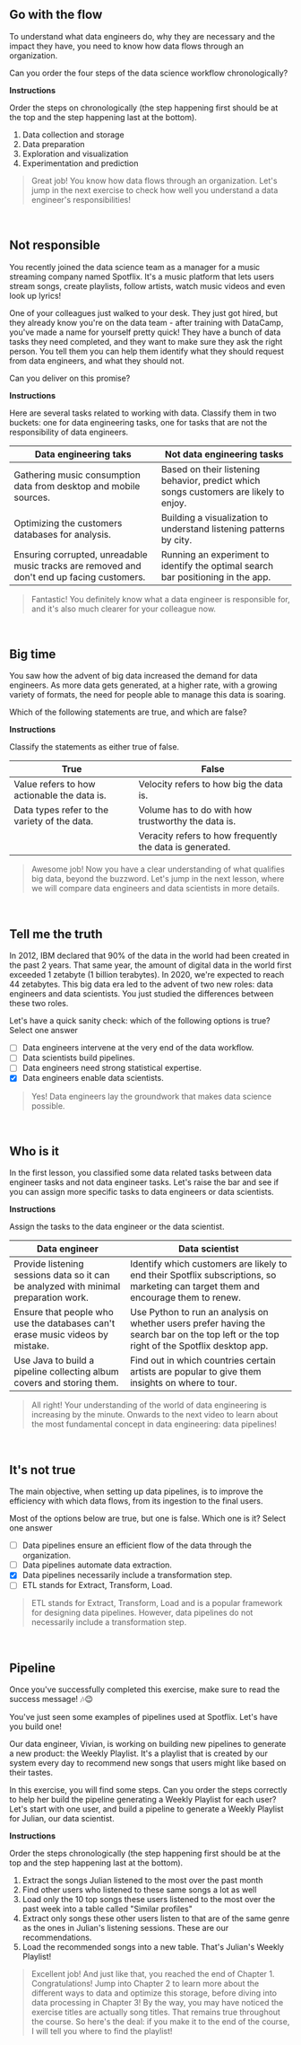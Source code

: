 ## Go with the flow
To understand what data engineers do, why they are necessary and the impact they have, you need to know how data flows through an organization.

Can you order the four steps of the data science workflow chronologically?

**Instructions**

Order the steps on chronologically (the step happening first should be at the top and the step happening last at the bottom).

1. Data collection and storage
2. Data preparation
3. Exploration and visualization
4. Experimentation and prediction

> Great job! You know how data flows through an organization. Let's jump in the next exercise to check how well you understand a data engineer's responsibilities!

<br>

## Not responsible
You recently joined the data science team as a manager for a music streaming company named Spotflix. It's a music platform that lets users stream songs, create playlists, follow artists, watch music videos and even look up lyrics!

One of your colleagues just walked to your desk. They just got hired, but they already know you're on the data team - after training with DataCamp, you've made a name for yourself pretty quick! They have a bunch of data tasks they need completed, and they want to make sure they ask the right person. You tell them you can help them identify what they should request from data engineers, and what they should not.

Can you deliver on this promise?

**Instructions**

Here are several tasks related to working with data. Classify them in two buckets: one for data engineering tasks, one for tasks that are not the responsibility of data engineers.

| Data engineering taks | Not data engineering tasks |
| --------------------- | -------------------------- |
| Gathering music consumption data from desktop and mobile sources. | Based on their listening behavior, predict which songs customers are likely to enjoy.|
| Optimizing the customers databases for analysis. | Building a visualization to understand listening patterns by city. |
| Ensuring corrupted, unreadable music tracks are removed and don't end up facing customers. | Running an experiment to identify the optimal search bar positioning in the app. |

> Fantastic! You definitely know what a data engineer is responsible for, and it's also much clearer for your colleague now.

<br>

## Big time
You saw how the advent of big data increased the demand for data engineers. As more data gets generated, at a higher rate, with a growing variety of formats, the need for people able to manage this data is soaring.

Which of the following statements are true, and which are false?

**Instructions**

Classify the statements as either true of false.

| True | False |
| ---- | ----- |
| Value refers to how actionable the data is. | Velocity refers to how big the data is. |
| Data types refer to the variety of the data. | Volume has to do with how trustworthy the data is. |
|  | Veracity refers to how frequently the data is generated. |

> Awesome job! Now you have a clear understanding of what qualifies big data, beyond the buzzword. Let's jump in the next lesson, where we will compare data engineers and data scientists in more details.

<br>

## Tell me the truth
In 2012, IBM declared that 90% of the data in the world had been created in the past 2 years. That same year, the amount of digital data in the world first exceeded 1 zetabyte (1 billion terabytes). In 2020, we're expected to reach 44 zetabytes. This big data era led to the advent of two new roles: data engineers and data scientists. You just studied the differences between these two roles.

Let's have a quick sanity check: which of the following options is true? Select one answer

- [ ] Data engineers intervene at the very end of the data workflow.
- [ ] Data scientists build pipelines.
- [ ] Data engineers need strong statistical expertise.
- [x] Data engineers enable data scientists.

> Yes! Data engineers lay the groundwork that makes data science possible.

<br>

## Who is it
In the first lesson, you classified some data related tasks between data engineer tasks and not data engineer tasks. Let's raise the bar and see if you can assign more specific tasks to data engineers or data scientists.

**Instructions**

Assign the tasks to the data engineer or the data scientist.

| Data engineer | Data scientist |
| ------------- | -------------- |
| Provide listening sessions data so it can be analyzed with minimal preparation work. | Identify which customers are likely to end their Spotflix subscriptions, so marketing can target them and encourage them to renew. |
| Ensure that people who use the databases can't erase music videos by mistake. | Use Python to run an analysis on whether users prefer having the search bar on the top left or the top right of the Spotflix desktop app. |
| Use Java to build a pipeline collecting album covers and storing them. | Find out in which countries certain artists are popular to give them insights on where to tour. |

> All right! Your understanding of the world of data engineering is increasing by the minute. Onwards to the next video to learn about the most fundamental concept in data engineering: data pipelines!

<br>

## It's not true
The main objective, when setting up data pipelines, is to improve the efficiency with which data flows, from its ingestion to the final users.

Most of the options below are true, but one is false. Which one is it? Select one answer

- [ ] Data pipelines ensure an efficient flow of the data through the organization.
- [ ] Data pipelines automate data extraction.
- [x] Data pipelines necessarily include a transformation step.
- [ ] ETL stands for Extract, Transform, Load.

> ETL stands for Extract, Transform, Load and is a popular framework for designing data pipelines. However, data pipelines do not necessarily include a transformation step.

<br>

## Pipeline
Once you've successfully completed this exercise, make sure to read the success message! 🎶😉

You've just seen some examples of pipelines used at Spotflix. Let's have you build one!

Our data engineer, Vivian, is working on building new pipelines to generate a new product: the Weekly Playlist. It's a playlist that is created by our system every day to recommend new songs that users might like based on their tastes.

In this exercise, you will find some steps. Can you order the steps correctly to help her build the pipeline generating a Weekly Playlist for each user? Let's start with one user, and build a pipeline to generate a Weekly Playlist for Julian, our data scientist.

**Instructions**

Order the steps chronologically (the step happening first should be at the top and the step happening last at the bottom).

1. Extract the songs Julian listened to the most over the past month
2. Find other users who listened to these same songs a lot as well
3. Load only the 10 top songs these users listened to the most over the past week  into a table called "Similar profiles"
4. Extract only songs these other users listen to that are of the same genre as the ones in Julian's listening sessions. These are our recommendations.
5. Load the recommended songs into a new table. That's Julian's Weekly Playlist!

> Excellent job! And just like that, you reached the end of Chapter 1. Congratulations! Jump into Chapter 2 to learn more about the different ways to data and optimize this storage, before diving into data processing in Chapter 3! By the way, you may have noticed the exercise titles are actually song titles. That remains true throughout the course. So here's the deal: if you make it to the end of the course, I will tell you where to find the playlist!
